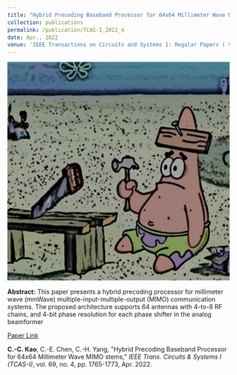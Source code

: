 ```yaml
---
title: "Hybrid Precoding Baseband Processor for 64x64 Millimeter Wave MIMO Systems"
collection: publications
permalink: /publication/TCAS-I_2022_4
date: Apr., 2022
venue: 'IEEE Transactions on Circuits and Systems I: Regular Papers ( Volume: 69, Issue: 4, April 2022)'
---
```

<img src='/images/pstar.jpg' width='600' > <br>

**Abstract:** This 
paper presents a hybrid precoding processor for millimeter wave (mmWave) multiple-input-multiple-output (MIMO) communication systems. The proposed architecture supports 64 antennas with 4-to-8 RF chains, and 4-bit phase resolution for each phase shifter in the analog beamformer

[Paper Link](http://jacky1229.github.io/files/publication_papers/Hybrid_Precoding_Baseband_Processor_for_64__64_Millimeter_Wave_MIMO_Systems.pdf)

**C.-C. Kao**, C.-E. Chen, C.-H. Yang, "Hybrid Precoding Baseband Processor for 64x64 Millimeter Wave MIMO 
stems," *IEEE Trans. Circuits \& Systems I (TCAS-I)*, vol. 69, no. 4, pp. 1765-1773, Apr. 2022.